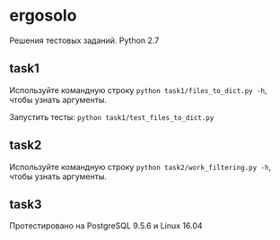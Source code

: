# ergosolo
Решения тестовых заданий.
Python 2.7
## task1
Используйте командную строку `python task1/files_to_dict.py -h`, чтобы узнать аргументы.

Запустить тесты: `python task1/test_files_to_dict.py`

## task2
Используйте командную строку `python task2/work_filtering.py -h`, чтобы узнать аргументы.

## task3
Протестировано на PostgreSQL 9.5.6 и Linux 16.04
